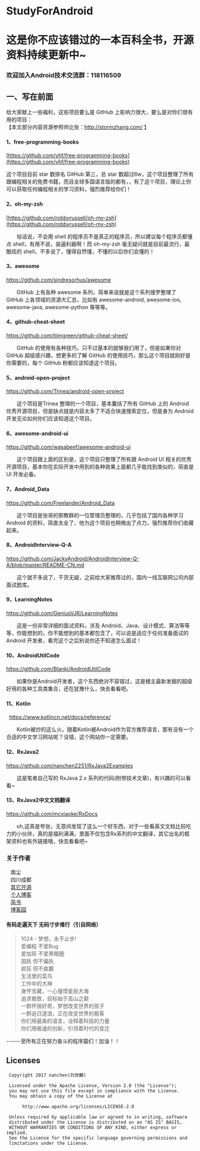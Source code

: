 # StudyForAndroid
# 这是你不应该错过的一本百科全书，开源资料持续更新中~

### 欢迎加入Android技术交流群：118116509

## 一、写在前面
给大家献上一些福利，这些项目要么是 GitHub 上影响力很大，要么是对你们很有用的项目：  
【本文部分内容资源参照帅比张：http://stormzhang.com/ 】  

 

#### 1、free-programming-books    

[https://github.com/vhf/free-programming-books](https://github.com/vhf/free-programming-books)    

这个项目目前 star 数排名 GitHub 第三，总 star 数超过6w，这个项目整理了所有跟编程相关的免费书籍，而且全球多国语言版的都有，，有了这个项目，理论上你可以获取任何编程相关的学习资料，强烈推荐给你们！   

   

#### 2、oh-my-zsh    
[https://github.com/robbyrussell/oh-my-zsh](https://github.com/robbyrussell/oh-my-zsh) 

　　俗话说，不会用 shell 的程序员不是真正的程序员，所以建议每个程序员都懂点 shell，有用不说，装逼利器啊！而 oh-my-zsh 毫无疑问就是目前最流行，最酷炫的 shell，不多说了，懂得自然懂，不懂的以后你们会懂的！

   

#### 3、awesome    

 https://github.com/sindresorhus/awesome    

　　GitHub 上有各种 awesome 系列，简单来说就是这个系列搜罗整理了 GitHub 上各领域的资源大汇总，比如有 awesome-android, awesome-ios, awesome-java, awesome-python 等等等。    


   

#### 4、github-cheat-sheet    

  https://github.com/tiimgreen/github-cheat-sheet/   

　　GitHub 的使用有各种技巧，只不过基本的就够我们用了，但是如果你对 GitHub 超级感兴趣，想更多的了解 GitHub 的使用技巧，那么这个项目就刚好是你需要的，每个 GitHub 粉都应该知道这个项目。    


   

#### 5、android-open-project    

https://github.com/Trinea/android-open-project    

　　这个项目是Trinea 整理的一个项目，基本囊括了所有 GitHub 上的 Android 优秀开源项目，但是缺点就是内容太多了不适合快速搜索定位，但是身为 Android 开发无论如何你们应该知道这个项目。    

 

 

#### 6、awesome-android-ui    

https://github.com/wasabeef/awesome-android-ui    

　　这个项目跟上面的区别是，这个项目只整理了所有跟 Android UI 相关的优秀开源项目，基本你在实际开发中用到的各种效果上面都几乎能找到类似的，简直是 UI 开发必备。    


   

#### 7、Android_Data    

https://github.com/Freelander/Android_Data    

　　这个项目是张哥的邪教群的一位管理员整理的，几乎包括了国内各种学习 Android 的资料，简直太全了，他为这个项目也稍微出了点力，强烈推荐你们收藏起来。    


   

#### 8、AndroidInterview-Q-A    

https://github.com/JackyAndroid/AndroidInterview-Q-A/blob/master/README-CN.md   

　　这个就不多说了，干货无疑，之前给大家推荐过的，国内一线互联网公司内部面试题库。    


   

#### 9、LearningNotes    

https://github.com/GeniusVJR/LearningNotes    

　　这是一份非常详细的面试资料，涉及 Android、Java、设计模式、算法等等等，你能想到的，你不能想到的基本都包含了，可以说是适应于任何准备面试的 Android 开发者，看完这个之后别说你还不知道怎么面试！



#### 10、AndroidUtilCode

https://github.com/Blankj/AndroidUtilCode

　　如果你是Android开发者，这个东西绝对不容错过，这是楼主最新发掘的超级好用的各种工具类集合，还在犹豫什么，快去看看吧。
  

#### 11、Kotlin
   
https://www.kotlincn.net/docs/reference/

　　Kotlin被炒的这么火，随着Kotlin被Android作为官方推荐语言，那有没有一个合适的中文学习网站呢？没错，这个网站你一定需要。    
 
#### 12、RxJava2
https://github.com/nanchen2251/RxJava2Examples

　　这是笔者自己写的 RxJava 2.x 系列的代码(附带技术文章)，有兴趣的可以看看~
#### 13、RxJava2中文文档翻译
https://github.com/mcxiaoke/RxDocs

　　oh,这真是夸张，无意间发现了这么一个好东西，对于一些看英文文档比较吃力的小伙伴，真的是福利满满，里面不仅包含Rx系列的中文翻译，其它出名的框架资料也有外链接哦，快去看看吧~ 

### 关于作者
    南尘<br>
    四川成都<br>
    [其它开源](https://github.com/nanchen2251/)<br>
    [个人博客](https://nanchen2251.github.io/)<br>
    [简书](http://www.jianshu.com/u/f690947ed5a6)<br>
    [博客园](http://www.cnblogs.com/liushilin/)
    
#### 有码走遍天下 无码寸步难行（引自网络）

> 1024 - 梦想，永不止步!  
爱编程 不爱Bug  
爱加班 不爱黑眼圈  
固执 但不偏执  
疯狂 但不疯癫  
生活里的菜鸟  
工作中的大神  
身怀宝藏，一心憧憬星辰大海  
追求极致，目标始于高山之巅  
一群怀揣好奇，梦想改变世界的孩子  
一群追日逐浪，正在改变世界的极客  
你们用最美的语言，诠释着科技的力量  
你们用极速的创新，引领着时代的变迁  
  
------至所有正在努力奋斗的程序猿们！加油！！  
    
## Licenses
```
 Copyright 2017 nanchen(刘世麟)

 Licensed under the Apache License, Version 2.0 (the "License");
 you may not use this file except in compliance with the License.
 You may obtain a copy of the License at

      http://www.apache.org/licenses/LICENSE-2.0

 Unless required by applicable law or agreed to in writing, software
 distributed under the License is distributed on an "AS IS" BASIS,
 WITHOUT WARRANTIES OR CONDITIONS OF ANY KIND, either express or implied.
 See the License for the specific language governing permissions and
 limitations under the License.
```
